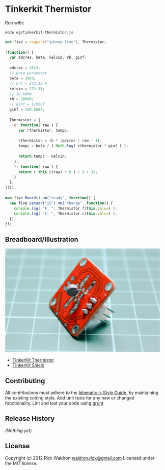 # Tinkerkit Thermistor

Run with:
```bash
node eg/tinkerkit-thermistor.js
```


```javascript
var five = require("johnny-five"), Thermistor;

(function() {
  var adcres, beta, kelvin, rb, ginf;

  adcres = 1023;
  // Beta parameter
  beta = 3950;
  // 0°C = 273.15 K
  kelvin = 273.15;
  // 10 kOhm
  rb = 10000;
  // Ginf = 1/Rinf
  ginf = 120.6685;

  Thermistor = {
    c: function( raw ) {
      var rthermistor, tempc;

      rthermistor = rb * (adcres / raw - 1);
      tempc = beta / ( Math.log( rthermistor * ginf ) );

      return tempc - kelvin;
    },
    f: function( raw ) {
      return ( this.c(raw) * 9 ) / 5 + 32;
    }
  };
}());

new five.Board().on("ready", function() {
  new five.Sensor("I0").on("change", function() {
    console.log( "F: ", Thermistor.f(this.value) );
    console.log( "C: ", Thermistor.c(this.value) );
  });
});


```


## Breadboard/Illustration


![docs/breadboard/tinkerkit-thermistor.png](breadboard/tinkerkit-thermistor.png)



- [TinkerKit Thermistor](http://www.tinkerkit.com/thermistor/)
- [TinkerKit Shield](http://www.tinkerkit.com/shield/)





## Contributing
All contributions must adhere to the [Idiomatic.js Style Guide](https://github.com/rwldrn/idiomatic.js),
by maintaining the existing coding style. Add unit tests for any new or changed functionality. Lint and test your code using [grunt](https://github.com/cowboy/grunt).

## Release History
_(Nothing yet)_

## License
Copyright (c) 2012 Rick Waldron <waldron.rick@gmail.com>
Licensed under the MIT license.
